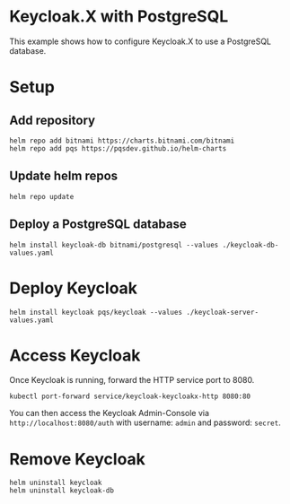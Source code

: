 # Keycloak.X with PostgreSQL

This example shows how to configure Keycloak.X to use a PostgreSQL database.

# Setup

## Add repository
```
helm repo add bitnami https://charts.bitnami.com/bitnami
helm repo add pqs https://pqsdev.github.io/helm-charts
```

## Update helm repos
```
helm repo update
```

## Deploy a PostgreSQL database
```
helm install keycloak-db bitnami/postgresql --values ./keycloak-db-values.yaml
```

# Deploy Keycloak
```
helm install keycloak pqs/keycloak --values ./keycloak-server-values.yaml
```

# Access Keycloak
Once Keycloak is running, forward the HTTP service port to 8080.

```
kubectl port-forward service/keycloak-keycloakx-http 8080:80
```

You can then access the Keycloak Admin-Console via `http://localhost:8080/auth` with
username: `admin` and password: `secret`.

# Remove Keycloak

```
helm uninstall keycloak
helm uninstall keycloak-db
```
